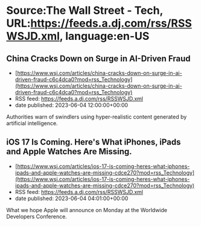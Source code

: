 # Source:The Wall Street - Tech, URL:https://feeds.a.dj.com/rss/RSSWSJD.xml, language:en-US

## China Cracks Down on Surge in AI-Driven Fraud
 - [https://www.wsj.com/articles/china-cracks-down-on-surge-in-ai-driven-fraud-c6c4dca0?mod=rss_Technology](https://www.wsj.com/articles/china-cracks-down-on-surge-in-ai-driven-fraud-c6c4dca0?mod=rss_Technology)
 - RSS feed: https://feeds.a.dj.com/rss/RSSWSJD.xml
 - date published: 2023-06-04 12:00:00+00:00

Authorities warn of swindlers using hyper-realistic content generated by artificial intelligence.

## iOS 17 Is Coming. Here's What iPhones, iPads and Apple Watches Are Missing.
 - [https://www.wsj.com/articles/ios-17-is-coming-heres-what-iphones-ipads-and-apple-watches-are-missing-cdce270?mod=rss_Technology](https://www.wsj.com/articles/ios-17-is-coming-heres-what-iphones-ipads-and-apple-watches-are-missing-cdce270?mod=rss_Technology)
 - RSS feed: https://feeds.a.dj.com/rss/RSSWSJD.xml
 - date published: 2023-06-04 04:01:00+00:00

What we hope Apple will announce on Monday at the Worldwide Developers Conference.

